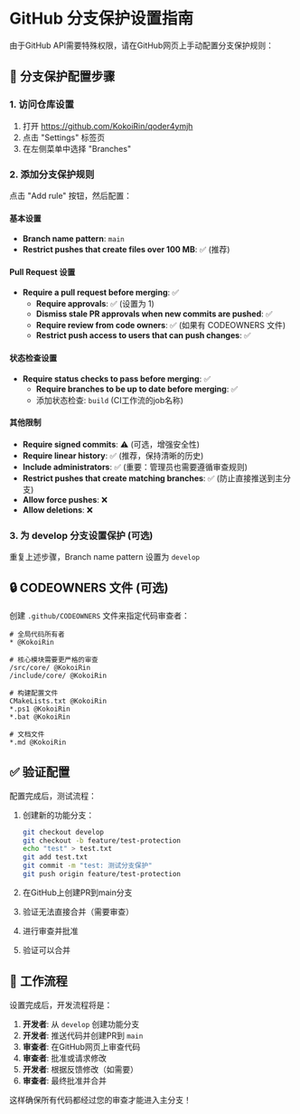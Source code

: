 # GitHub 分支保护设置指南

由于GitHub API需要特殊权限，请在GitHub网页上手动配置分支保护规则：

## 📝 分支保护配置步骤

### 1. 访问仓库设置
1. 打开 https://github.com/KokoiRin/qoder4ymjh
2. 点击 "Settings" 标签页
3. 在左侧菜单中选择 "Branches"

### 2. 添加分支保护规则
点击 "Add rule" 按钮，然后配置：

#### 基本设置
- **Branch name pattern**: `main`
- **Restrict pushes that create files over 100 MB**: ✅ (推荐)

#### Pull Request 设置
- **Require a pull request before merging**: ✅
  - **Require approvals**: ✅ (设置为 1)
  - **Dismiss stale PR approvals when new commits are pushed**: ✅
  - **Require review from code owners**: ✅ (如果有 CODEOWNERS 文件)
  - **Restrict push access to users that can push changes**: ✅

#### 状态检查设置
- **Require status checks to pass before merging**: ✅
  - **Require branches to be up to date before merging**: ✅
  - 添加状态检查: `build` (CI工作流的job名称)

#### 其他限制
- **Require signed commits**: ⚠️ (可选，增强安全性)
- **Require linear history**: ✅ (推荐，保持清晰的历史)
- **Include administrators**: ✅ (重要：管理员也需要遵循审查规则)
- **Restrict pushes that create matching branches**: ✅ (防止直接推送到主分支)
- **Allow force pushes**: ❌
- **Allow deletions**: ❌

### 3. 为 develop 分支设置保护 (可选)
重复上述步骤，Branch name pattern 设置为 `develop`

## 🔒 CODEOWNERS 文件 (可选)

创建 `.github/CODEOWNERS` 文件来指定代码审查者：

```
# 全局代码所有者
* @KokoiRin

# 核心模块需要更严格的审查
/src/core/ @KokoiRin
/include/core/ @KokoiRin

# 构建配置文件
CMakeLists.txt @KokoiRin
*.ps1 @KokoiRin
*.bat @KokoiRin

# 文档文件
*.md @KokoiRin
```

## ✅ 验证配置

配置完成后，测试流程：

1. 创建新的功能分支：
   ```bash
   git checkout develop
   git checkout -b feature/test-protection
   echo "test" > test.txt
   git add test.txt
   git commit -m "test: 测试分支保护"
   git push origin feature/test-protection
   ```

2. 在GitHub上创建PR到main分支
3. 验证无法直接合并（需要审查）
4. 进行审查并批准
5. 验证可以合并

## 🎯 工作流程

设置完成后，开发流程将是：

1. **开发者**: 从 `develop` 创建功能分支
2. **开发者**: 推送代码并创建PR到 `main`
3. **审查者**: 在GitHub网页上审查代码
4. **审查者**: 批准或请求修改
5. **开发者**: 根据反馈修改（如需要）
6. **审查者**: 最终批准并合并

这样确保所有代码都经过您的审查才能进入主分支！